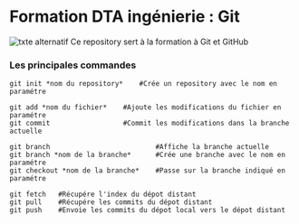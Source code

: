 # Formation DTA ingénierie : Git

![txte alternatif](https://seeklogo.com/images/G/github-logo-5F384D0265-seeklogo.com.png)
Ce repository sert à la formation à Git et GitHub

### Les principales commandes


```
git init *nom du repository*    #Crée un repository avec le nom en paramétre

git add *nom du fichier*    #Ajoute les modifications du fichier en paramétre
git commit                  #Commit les modifications dans la branche actuelle

git branch                          #Affiche la branche actuelle
git branch *nom de la branche*      #Crée une branche avec le nom en paramétre
git checkout *nom de la branche*    #Passe sur la branche indiqué en paramétre

git fetch   #Récupére l'index du dépot distant
git pull    #Récupére les commits du dépot distant
git push    #Envoie les commits du dépot local vers le dépot distant
```

